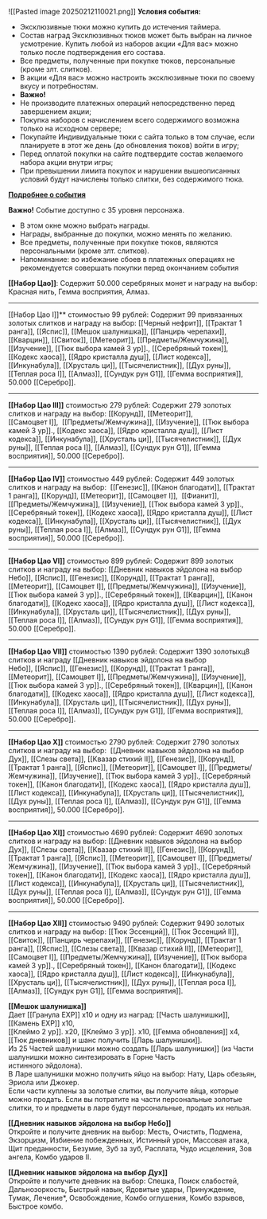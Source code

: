 ![[Pasted image 20250212110021.png]]
**Условия события:**  

- Эксклюзивные тюки можно купить до истечения таймера.
- Состав наград Эксклюзивных тюков может быть выбран на личное усмотрение. Купить любой из наборов акции «Для вас» можно только после подтверждения его состава.
- Все предметы, полученные при покупке тюков, персональные (кроме злт. слитков).
- В акции «Для вас» можно настроить эксклюзивные тюки по своему вкусу и потребностям.
- **Важно!**
- Не производите платежных операций непосредственно перед завершением акции; 
- Покупка наборов с начислением всего содержимого возможна только на исходном сервере; 
- Покупайте Индивидуальные тюки с сайта только в том случае, если планируете в этот же день (до обновления тюков) войти в игру; 
- Перед оплатой покупки на сайте подтвердите состав желаемого набора акции внутри игры; 
- При превышении лимита покупок и нарушении вышеописанных условий будут начислены только слитки, без содержимого тюка.

  
[**Подробнее о события**](https://infiplay.com/forum/thread/view?id=23193)  
  
**Важно!** Событие доступно с 35 уровня персонажа.

- В этом окне можно выбрать награды.
- Награды, выбранные до покупки, можно менять по желанию.
- Все предметы, полученные при покупке тюков, являются персональными (кроме злт. слитков).
- Напоминание: во избежание сбоев в платежных операциях не рекомендуется совершать покупки перед окончанием события

  
  
**[[Набор Цао]]**: Содержит 50.000 серебряных монет и награду на выбор: Красная нить, Гемма восприятия, Алмаз.  
____________________________________________________________________________________________  
[[Набор Цао I]]** стоимостью 99 рублей: Содержит 99 привязанных золотых слитков и награду на выбор: [[Черный нефрит]], [[Трактат 1 ранга]], [[Яспис]], [[Мешок шалунишка]], [[Панцирь черепахи]], [[Кварцин]], [[Свиток]], [[Метеорит]], [[Предметы/Жемчужина]], [[Изучение]], [[Тюк выбора камей 3 ур]]., [[Серебряный токен]], [[Кодекс хаоса]], [[Ядро кристалла душ]], [[Лист кодекса]], [[Инкунабула]], [[Хрусталь ци]], [[Тысячелистник]], [[Дух руны]], [[Теплая роса I]], [[Алмаз]], [[Сундук рун G1]], [[Гемма восприятия]], 50.000 [[Серебро]].  
____________________________________________________________________________________________  
**[[Набор Цао III]]** стоимостью 279 рублей: Содержит 279 золотых слитков и награду на выбор: [[Корунд]], [[Метеорит]], [[Самоцвет I]],  [[Предметы/Жемчужина]], [[Изучение]], [[Тюк выбора камей 3 ур]]., [[Кодекс хаоса]], [[Ядро кристалла душ]], [[Лист кодекса]], [[Инкунабула]], [[Хрусталь ци]], [[Тысячелистник]], [[Дух руны]], [[Теплая роса I]], [[Алмаз]], [[Сундук рун G1]], [[Гемма восприятия]], 50.000 [[Серебро]].  
____________________________________________________________________________________________  
**[[Набор Цао IV]]** стоимостью 449 рублей: Содержит 449 золотых слитков и награду на выбор:  [[Генезис]], [[Канон благодати]], [[Трактат 1 ранга]], [[Корунд]], [[Метеорит]], [[Самоцвет I]],  [[Фианит]],  [[Предметы/Жемчужина]], [[Изучение]], [[Тюк выбора камей 3 ур]]., [[Серебряный токен]], [[Кодекс хаоса]], [[Ядро кристалла душ]], [[Лист кодекса]], [[Инкунабула]], [[Хрусталь ци]], [[Тысячелистник]], [[Дух руны]], [[Теплая роса I]], [[Алмаз]], [[Сундук рун G1]], [[Гемма восприятия]], 50.000 [[Серебро]].  
____________________________________________________________________________________________  
**[[Набор Цао VI]]** стоимостью 899 рублей: Содержит 899 золотых слитков и награду на выбор: [[Дневник навыков эйдолона на выбор Небо]], [[Яспис]], [[Генезис]], [[Корунд]], [[Трактат 1 ранга]],  [[Метеорит]], [[Самоцвет I]], [[Предметы/Жемчужина]], [[Изучение]], [[Тюк выбора камей 3 ур]]., [[Серебряный токен]], [[Кварцин]], [[Канон благодати]], [[Кодекс хаоса]], [[Ядро кристалла душ]], [[Лист кодекса]], [[Инкунабула]], [[Хрусталь ци]], [[Тысячелистник]], [[Дух руны]], [[Теплая роса I]], [[Алмаз]], [[Сундук рун G1]], [[Гемма восприятия]], 50.000 [[Серебро]].  
____________________________________________________________________________________________  
**[[Набор Цао VII]]** стоимостью 1390 рублей: Содержит 1390 золотыхц8 слитков и награду [[Дневник навыков эйдолона на выбор Небо]], [[Яспис]], [[Генезис]], [[Корунд]], [[Трактат 1 ранга]], [[Метеорит]], [[Самоцвет I]], [[Предметы/Жемчужина]], [[Изучение]], [[Тюк выбора камей 3 ур]]., [[Серебряный токен]], [[Кварцин]], [[Канон благодати]], [[Кодекс хаоса]], [[Ядро кристалла душ]], [[Лист кодекса]], [[Инкунабула]], [[Хрусталь ци]], [[Тысячелистник]], [[Дух руны]], [[Теплая роса I]], [[Алмаз]], [[Сундук рун G1]], [[Гемма восприятия]], 50.000 [[Серебро]].  
____________________________________________________________________________________________  
**[[Набор Цао X]]** стоимостью 2790 рублей: Содержит 2790 золотых слитков и награду на выбор:  [[Дневник навыков эйдолона на выбор Дух]], [[Слезы света]], [[Квазар стихий II]], [[Генезис]], [[Корунд]], [[Трактат 1 ранга]], [[Яспис]], [[Метеорит]], [[Самоцвет I]], [[Предметы/Жемчужина]], [[Изучение]], [[Тюк выбора камей 3 ур]]., [[Серебряный токен]], [[Канон благодати]], [[Кодекс хаоса]], [[Ядро кристалла душ]], [[Лист кодекса]], [[Инкунабула]], [[Хрусталь ци]], [[Тысячелистник]], [[Дух руны]], [[Теплая роса I]], [[Алмаз]], [[Сундук рун G1]], [[Гемма восприятия]], 50.000 [[Серебро]].  
____________________________________________________________________________________________  
**[[Набор Цао XI]]** стоимостью 4690 рублей: Содержит 4690 золотых слитков и награду на выбор: [[Дневник навыков эйдолона на выбор Дух]], [[Слезы света]], [[Квазар стихий II]], [[Генезис]], [[Корунд]], [[Трактат 1 ранга]], [[Яспис]], [[Метеорит]], [[Самоцвет I]], [[Предметы/Жемчужина]], [[Изучение]], [[Тюк выбора камей 3 ур]]., [[Серебряный токен]], [[Канон благодати]], [[Кодекс хаоса]], [[Ядро кристалла душ]], [[Лист кодекса]], [[Инкунабула]], [[Хрусталь ци]], [[Тысячелистник]], [[Дух руны]], [[Теплая роса I]], [[Алмаз]], [[Сундук рун G1]], [[Гемма восприятия]], 50.000 [[Серебро]].  
____________________________________________________________________________________________  
**[[Набор Цао XII]]** стоимостью 9490 рублей: Содержит 9490 золотых слитков и награду на выбор: [[Тюк Эссенций]], [[Тюк Эссенций II]], [[Свиток]], [[Панцирь черепахи]], [[Генезис]], [[Корунд]], [[Трактат 1 ранга]], [[Яспис]], [[Слезы света]], [[Квазар стихий II]], [[Метеорит]], [[Самоцвет I]], [[Предметы/Жемчужина]], [[Изучение]], [[Тюк выбора камей 3 ур]]., [[Серебряный токен]], [[Канон благодати]], [[Кодекс хаоса]], [[Ядро кристалла душ]], [[Лист кодекса]], [[Инкунабула]], [[Хрусталь ци]], [[Тысячелистник]], [[Дух руны]], [[Теплая роса I]], [[Алмаз]], [[Сундук рун G1]], [[Гемма восприятия]].  
  
  
**[[Мешок шалунишка]]**  
Дает [[Гранула EXP]] x10 и одну из наград: [[Часть шалунишки]], [[Камень EXP]] x10,  
[[Клеймо 2 ур]]. x20, [[Клеймо 3 ур]]. x10, [[Гемма обновления]] х4, [[Тюк дневников]] и шанс получить [[Ларь шалунишки]].  
Из 25 Частей шалунишки можно создать [[Ларь шалунишки]] (из Части шалунишки можно синтезировать в Горне Часть  
истинного эйдолона).  
В Ларе шалунишки можно получить яйцо на выбор: Нату, Царь обезьян, Эриола или Джокер.  
Если части куплены за золотые слитки, вы получите яйца, которые можно продать. Если вы потратите на части персональные золотые слитки, то и предметы в ларе будут персональные, продать их нельзя.  
  
**[[Дневник навыков эйдолона на выбор Небо]]**  
Откройте и получите дневник на выбор: Месть, Очистить, Подмена, Экзорцизм, Избиение побежденных, Истинный урон, Массовая атака, Щит преданности, Безумие, Зуб за зуб, Расплата, Чудо исцеления, Зов ангела, Комбо ударов II.  
  
**[[Дневник навыков эйдолона на выбор Дух]]**  
Откройте и получите дневник на выбор: Спешка, Поиск слабостей, Дальнозоркость, Быстрый навык, Ядовитые удары, Принуждение, Тумак, Лечение*, Освобождение, Комбо оглушения, Комбо взрывов, Быстрое комбо.